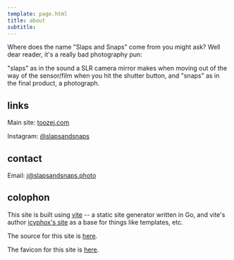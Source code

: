 ```yaml
---
template: page.html
title: about
subtitle: 
---
```


Where does the name "Slaps and Snaps" come from you might ask? Well dear reader,
it's a really bad photography pun:

"slaps" as in the sound a SLR camera mirror makes when moving out of the way of the sensor/film when you hit the shutter button, 
and "snaps" as in the final product, a photograph.


## links

Main site: [toozej.com](https://toozej.com)

Instagram: [@slapsandsnaps](https://instagram.com/slapsandsnaps)


## contact

Email: [j@slapsandsnaps.photo](mailto:j@slapsandsnaps.photo)


## colophon

This site is built using [vite](https://github.com/icyphox/go-vite) -- a static
site generator written in Go, and vite's author [icyphox's site](https://github.com/icyphox/site)
as a base for things like templates, etc.

The source for this site is
[here](https://github.com/toozej/slapsandsnaps).

The favicon for this site is [here](https://favicon.io/emoji-favicons/camera-with-flash).


